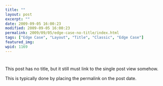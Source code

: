 ```yaml
---
title: ""
layout: post
excerpt: ""
date: 2009-09-05 16:00:23
modified: 2009-09-05 16:00:23
permalink: 2009/09/05/edge-case-no-title/index.html
tags: ["Edge Case", "Layout", "Title", "Classic", "Edge Case"]
featured_img: 
wpid: 1169
---
```


# 

This post has no title, but it still must link to the single post view somehow.

This is typically done by placing the permalink on the post date.